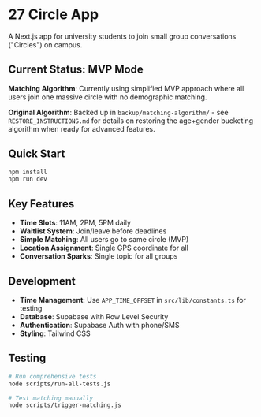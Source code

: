 # 27 Circle App

A Next.js app for university students to join small group conversations ("Circles") on campus.

## Current Status: MVP Mode

**Matching Algorithm**: Currently using simplified MVP approach where all users join one massive circle with no demographic matching.

**Original Algorithm**: Backed up in `backup/matching-algorithm/` - see `RESTORE_INSTRUCTIONS.md` for details on restoring the age+gender bucketing algorithm when ready for advanced features.

## Quick Start

```bash
npm install
npm run dev
```

## Key Features

- **Time Slots**: 11AM, 2PM, 5PM daily
- **Waitlist System**: Join/leave before deadlines
- **Simple Matching**: All users go to same circle (MVP)
- **Location Assignment**: Single GPS coordinate for all
- **Conversation Sparks**: Single topic for all groups

## Development

- **Time Management**: Use `APP_TIME_OFFSET` in `src/lib/constants.ts` for testing
- **Database**: Supabase with Row Level Security
- **Authentication**: Supabase Auth with phone/SMS
- **Styling**: Tailwind CSS

## Testing

```bash
# Run comprehensive tests
node scripts/run-all-tests.js

# Test matching manually
node scripts/trigger-matching.js
```
